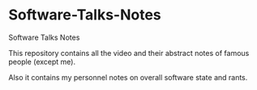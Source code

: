 # Software-Talks-Notes
Software Talks Notes

This repository contains all the video and their abstract notes of famous people (except me).

Also it contains my personnel notes on overall software state and rants.




